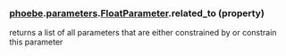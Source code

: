 ### [phoebe](phoebe.md).[parameters](phoebe.parameters.md).[FloatParameter](phoebe.parameters.FloatParameter.md).related_to (property)




returns a list of all parameters that are either constrained by or constrain this parameter


